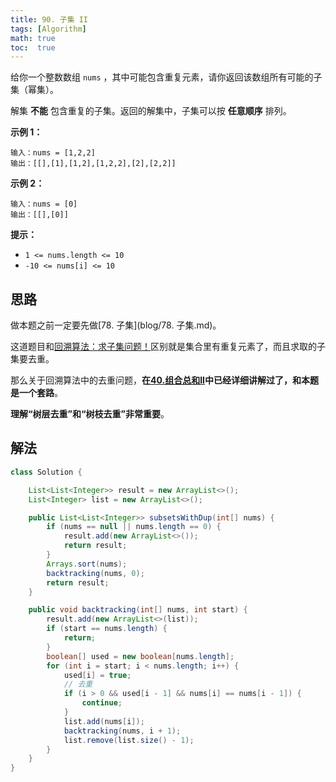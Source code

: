 ```yaml
---
title: 90. 子集 II
tags: [Algorithm]
math: true
toc:  true
---
```


给你一个整数数组 `nums` ，其中可能包含重复元素，请你返回该数组所有可能的子集（幂集）。

解集 **不能** 包含重复的子集。返回的解集中，子集可以按 **任意顺序** 排列。

**示例 1：**

```
输入：nums = [1,2,2]
输出：[[],[1],[1,2],[1,2,2],[2],[2,2]]
```

**示例 2：**

```
输入：nums = [0]
输出：[[],[0]]
```

**提示：**

- `1 <= nums.length <= 10`
- `-10 <= nums[i] <= 10`

## 思路

做本题之前一定要先做[78. 子集](blog/78. 子集.md)。

这道题目和[回溯算法：求子集问题！](https://mp.weixin.qq.com/s/NNRzX-vJ_pjK4qxohd_LtA)区别就是集合里有重复元素了，而且求取的子集要去重。

那么关于回溯算法中的去重问题，**在[40.组合总和II](https://mp.weixin.qq.com/s/_1zPYk70NvHsdY8UWVGXmQ)中已经详细讲解过了，和本题是一个套路**。

**理解“树层去重”和“树枝去重”非常重要**。

## 解法

```java
class Solution {

    List<List<Integer>> result = new ArrayList<>();
    List<Integer> list = new ArrayList<>();

    public List<List<Integer>> subsetsWithDup(int[] nums) {
        if (nums == null || nums.length == 0) {
            result.add(new ArrayList<>());
            return result;
        }
        Arrays.sort(nums);
        backtracking(nums, 0);
        return result;
    }

    public void backtracking(int[] nums, int start) {
        result.add(new ArrayList<>(list));
        if (start == nums.length) {
            return;
        }
        boolean[] used = new boolean[nums.length];
        for (int i = start; i < nums.length; i++) {
            used[i] = true;
            // 去重
            if (i > 0 && used[i - 1] && nums[i] == nums[i - 1]) {
                continue;
            }
            list.add(nums[i]);
            backtracking(nums, i + 1);
            list.remove(list.size() - 1);
        }
    }
}
```


